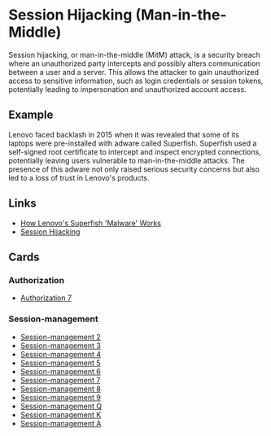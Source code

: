 # Session Hijacking (Man-in-the-Middle)
Session hijacking, or man-in-the-middle (MitM) attack, is a security breach where an unauthorized party intercepts and possibly alters communication between a user and a server. This allows the attacker to gain unauthorized access to sensitive information, such as login credentials or session tokens, potentially leading to impersonation and unauthorized account access.

## Example
Lenovo faced backlash in 2015 when it was revealed that some of its laptops were pre-installed with adware called Superfish. Superfish used a self-signed root certificate to intercept and inspect encrypted connections, potentially leaving users vulnerable to man-in-the-middle attacks. The presence of this adware not only raised serious security concerns but also led to a loss of trust in Lenovo's products.

## Links
- [How Lenovo's Superfish 'Malware' Works](https://www.forbes.com/sites/thomasbrewster/2015/02/19/superfish-need-to-know/)
- [Session Hijacking](https://usa.kaspersky.com/resource-center/definitions/what-is-session-hijacking)

## Cards
### Authorization
- [Authorization 7](/authorization/AZ7)

### Session-management
- [Session-management 2](/session-management/SM2)
- [Session-management 3](/session-management/SM3)
- [Session-management 4](/session-management/SM4)
- [Session-management 5](/session-management/SM5)
- [Session-management 6](/session-management/SM6)
- [Session-management 7](/session-management/SM7)
- [Session-management 8](/session-management/SM8)
- [Session-management 9](/session-management/SM9)
- [Session-management Q](/session-management/SMQ)
- [Session-management K](/session-management/SMK)
- [Session-management A](/session-management/SMA)

